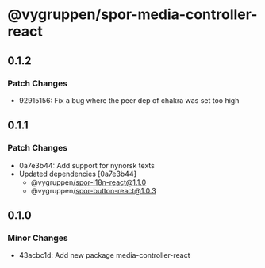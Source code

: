 # @vygruppen/spor-media-controller-react

## 0.1.2

### Patch Changes

- 92915156: Fix a bug where the peer dep of chakra was set too high

## 0.1.1

### Patch Changes

- 0a7e3b44: Add support for nynorsk texts
- Updated dependencies [0a7e3b44]
  - @vygruppen/spor-i18n-react@1.1.0
  - @vygruppen/spor-button-react@1.0.3

## 0.1.0

### Minor Changes

- 43acbc1d: Add new package media-controller-react
